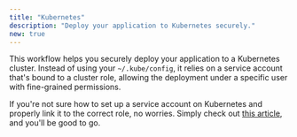 ```yaml
---
title: "Kubernetes"
description: "Deploy your application to Kubernetes securely."
new: true
---
```


This workflow helps you securely deploy your application to a Kubernetes cluster. Instead of using your `~/.kube/config`, it relies on a service account that's bound to a cluster role, allowing the deployment under a specific user with fine-grained permissions.

If you're not sure how to set up a service account on Kubernetes and properly link it to the correct role, no worries. Simply check out [this article](https://andrekoenig.de/articles/kubernetes-deployment-using-github-actions), and you'll be good to go.
